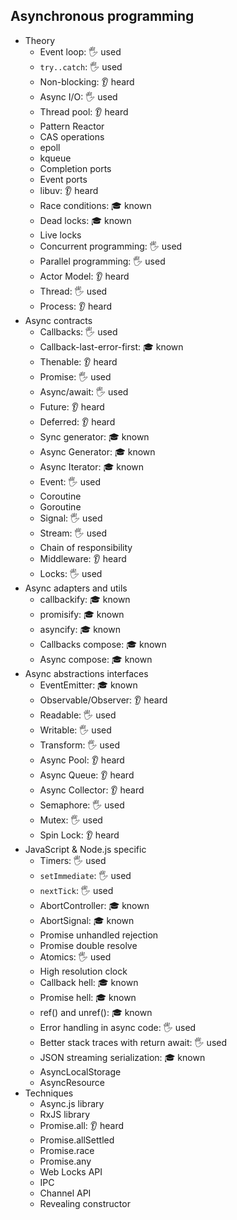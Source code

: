 ## Asynchronous programming

- Theory
  - Event loop: 🖐️ used
  - `try..catch`: 🖐️ used
  - Non-blocking: 👂 heard
  - Async I/O: 🖐️ used
  - Thread pool: 👂 heard
  - Pattern Reactor
  - CAS operations
  - epoll
  - kqueue
  - Completion ports
  - Event ports
  - libuv: 👂 heard
  - Race conditions: 🎓 known
  - Dead locks: 🎓 known
  - Live locks
  - Concurrent programming: 🖐️ used
  - Parallel programming: 🖐️ used
  - Actor Model: 👂 heard
  - Thread: 🖐️ used
  - Process: 👂 heard
- Async contracts
  - Callbacks: 🖐️ used
  - Callback-last-error-first: 🎓 known
  - Thenable: 👂 heard
  - Promise: 🖐️ used
  - Async/await: 🖐️ used
  - Future: 👂 heard
  - Deferred: 👂 heard
  - Sync generator: 🎓 known
  - Async Generator: 🎓 known
  - Async Iterator: 🎓 known
  - Event: 🖐️ used
  - Coroutine
  - Goroutine
  - Signal: 🖐️ used
  - Stream: 🖐️ used
  - Chain of responsibility
  - Middleware: 👂 heard
  - Locks: 🖐️ used
- Async adapters and utils
  - callbackify: 🎓 known
  - promisify: 🎓 known
  - asyncify: 🎓 known
  - Callbacks compose: 🎓 known
  - Async compose: 🎓 known
- Async abstractions interfaces
  - EventEmitter: 🎓 known
  - Observable/Observer: 👂 heard
  - Readable: 🖐️ used
  - Writable: 🖐️ used
  - Transform: 🖐️ used
  - Async Pool: 👂 heard
  - Async Queue: 👂 heard
  - Async Collector: 👂 heard
  - Semaphore: 🖐️ used
  - Mutex: 🖐️ used
  - Spin Lock: 👂 heard
- JavaScript & Node.js specific
  - Timers: 🖐️ used
  - `setImmediate`: 🖐️ used
  - `nextTick`: 🖐️ used
  - AbortController: 🎓 known
  - AbortSignal: 🎓 known
  - Promise unhandled rejection
  - Promise double resolve
  - Atomics: 🖐️ used
  - High resolution clock
  - Callback hell: 🎓 known
  - Promise hell: 🎓 known
  - ref() and unref(): 🎓 known
  - Error handling in async code: 🖐️ used
  - Better stack traces with return await: 🖐️ used
  - JSON streaming serialization: 🎓 known
  - AsyncLocalStorage
  - AsyncResource
- Techniques
  - Async.js library
  - RxJS library
  - Promise.all: 👂 heard
  - Promise.allSettled
  - Promise.race
  - Promise.any
  - Web Locks API
  - IPC
  - Channel API
  - Revealing constructor

